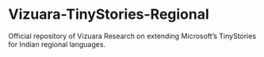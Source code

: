 # Vizuara-TinyStories-Regional
Official repository of Vizuara Research on extending Microsoft’s TinyStories for Indian regional languages.
